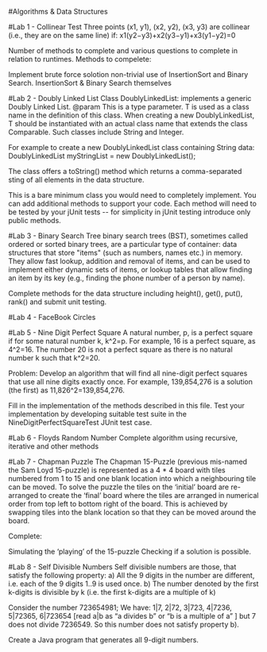 #Algorithms & Data Structures

#Lab 1 - Collinear Test
Three points (x1, y1), (x2, y2), (x3, y3) are collinear (i.e., they are on the same line) if: x1(y2−y3)+x2(y3−y1)+x3(y1−y2)=0

Number of methods to complete and various questions to complete in relation to runtimes.
Methods to compelete:

Implement brute force solotion
non-trivial use of InsertionSort and Binary Search.
InsertionSort & Binary Search themselves

#Lab 2 - Doubly Linked List
Class DoublyLinkedList: implements a generic Doubly Linked List. @param This is a type parameter. T is used as a class name in the definition of this class. When creating a new DoublyLinkedList, T should be instantiated with an actual class name that extends the class Comparable. Such classes include String and Integer.

For example to create a new DoublyLinkedList class containing String data: DoublyLinkedList myStringList = new DoublyLinkedList();

The class offers a toString() method which returns a comma-separated sting of all elements in the data structure.

This is a bare minimum class you would need to completely implement. You can add additional methods to support your code. Each method will need to be tested by your jUnit tests -- for simplicity in jUnit testing introduce only public methods.

#Lab 3 - Binary Search Tree
binary search trees (BST), sometimes called ordered or sorted binary trees, are a particular type of container: data structures that store "items" (such as numbers, names etc.) in memory. They allow fast lookup, addition and removal of items, and can be used to implement either dynamic sets of items, or lookup tables that allow finding an item by its key (e.g., finding the phone number of a person by name).

Complete methods for the data structure including height(), get(), put(), rank() and submit unit testing.

#Lab 4 - FaceBook Circles

#Lab 5 - Nine Digit Perfect Square
A natural number, p, is a perfect square if for some natural number k, k^2=p. For example, 16 is a perfect square, as 4^2=16. The number 20 is not a perfect square as there is no natural number k such that k^2=20.

Problem: Develop an algorithm that will find all nine-digit perfect squares that use all nine digits exactly once. For example, 139,854,276 is a solution (the first) as 11,826^2=139,854,276.

Fill in the implementation of the methods described in this file.
Test your implementation by developing suitable test suite in the NineDigitPerfectSquareTest JUnit test case.

#Lab 6 - Floyds Random Number
Complete algorithm using recursive, iterative and other methods

#Lab 7 - Chapman Puzzle
The Chapman 15-Puzzle (previous mis-named the Sam Loyd 15-puzzle) is represented as a 4 * 4 board with tiles numbered from 1 to 15 and one blank location into which a neighbouring tile can be moved. To solve the puzzle the tiles on the ‘initial’ board are re-arranged to create the ‘final’ board where the tiles are arranged in numerical order from top left to bottom right of the board. This is achieved by swapping tiles into the blank location so that they can be moved around the board.

Complete:

Simulating the ‘playing’ of the 15-puzzle
Checking if a solution is possible.

#Lab 8 - Self Divisible Numbers
Self divisible numbers are those, that satisfy the following property: a) All the 9 digits in the number are different, i.e. each of the 9 digits 1..9 is used once. b) The number denoted by the first k-digits is divisible by k (i.e. the first k-digits are a multiple of k)

Consider the number 723654981; We have: 1|7, 2|72, 3|723, 4|7236, 5|72365, 6|723654 [read a|b as “a divides b” or “b is a multiple of a” ] but 7 does not divide 7236549. So this number does not satisfy property b).

Create a Java program that generates all 9-digit numbers.
